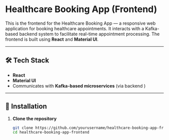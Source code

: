 # Healthcare Booking App (Frontend)

This is the frontend for the Healthcare Booking App — a responsive web application for booking healthcare appointments. It interacts with a Kafka-based backend system to facilitate real-time appointment processing. The frontend is built using **React** and **Material UI**.

---

## 🛠 Tech Stack

- **React**
- **Material UI**
- Communicates with **Kafka-based microservices** (via backend )

---

## 🚀 Installation

1. **Clone the repository**
   ```bash
   git clone https://github.com/yourusername/healthcare-booking-app-frontend.git
   cd healthcare-booking-app-frontend
   ```
